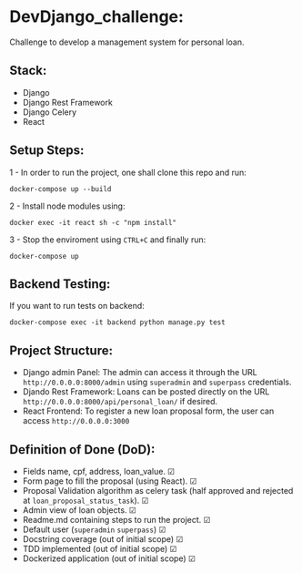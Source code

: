 # DevDjango_challenge:
Challenge to develop a management system for personal loan.

## Stack:
- Django
- Django Rest Framework
- Django Celery
- React

## Setup Steps:
1 - In order to run the project, one shall clone this repo and run:
```
docker-compose up --build
```
2 - Install node modules using:
```
docker exec -it react sh -c "npm install"
```
3 - Stop the enviroment using `CTRL+C` and finally run:
```
docker-compose up
```
## Backend Testing:
If you want to run tests on backend:
```
docker-compose exec -it backend python manage.py test
```

## Project Structure:

 - Django admin Panel:
The admin can access it through the URL `http://0.0.0.0:8000/admin` using `superadmin` and `superpass` credentials.
 - Djando Rest Framework:
 Loans can be posted directly on the URL `http://0.0.0.0:8000/api/personal_loan/` if desired.
 - React Frontend:
 To register a new loan proposal form, the user can access `http://0.0.0.0:3000`

## Definition of Done (DoD):
  - Fields name, cpf, address, loan_value. ☑
  - Form page to fill the proposal (using React). ☑
  - Proposal Validation algorithm as celery task (half approved and rejected at `loan_proposal_status_task`). ☑
  - Admin view of loan objects. ☑
  - Readme.md containing steps to run the project. ☑
  - Default user (`superadmin` `superpass`) ☑
  - Docstring coverage (out of initial scope) ☑
  - TDD implemented (out of initial scope) ☑
  - Dockerized application (out of initial scope) ☑
